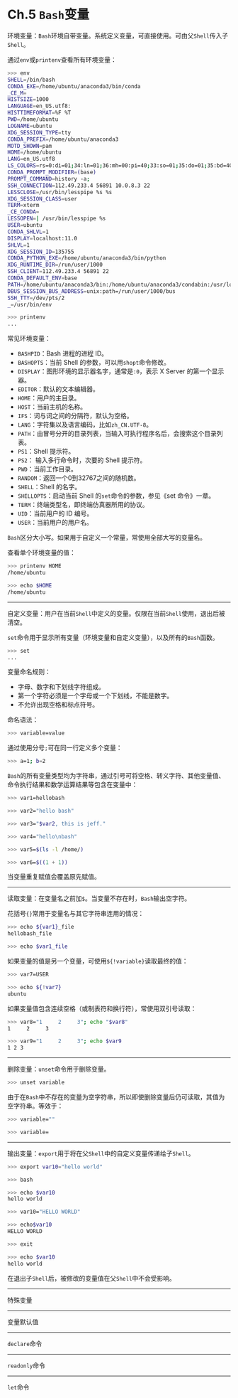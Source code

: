 # Ch.5 `Bash`变量

环境变量：`Bash`环境自带变量。系统定义变量，可直接使用。可由父`Shell`传入子`Shell`。

通过`env`或`printenv`查看所有环境变量：

```bash
>>> env
SHELL=/bin/bash
CONDA_EXE=/home/ubuntu/anaconda3/bin/conda
_CE_M=
HISTSIZE=1000
LANGUAGE=en_US.utf8:
HISTTIMEFORMAT=%F %T 
PWD=/home/ubuntu
LOGNAME=ubuntu
XDG_SESSION_TYPE=tty
CONDA_PREFIX=/home/ubuntu/anaconda3
MOTD_SHOWN=pam
HOME=/home/ubuntu
LANG=en_US.utf8
LS_COLORS=rs=0:di=01;34:ln=01;36:mh=00:pi=40;33:so=01;35:do=01;35:bd=40;33;01:cd=40;33;01:or=40;31;01:mi=00:su=37;41:sg=30;43:ca=30;41:tw=30;42:ow=34;42:st=37;44:ex=01;32:*.tar=01;31:*.tgz=01;31:*.arc=01;31:*.arj=01;31:*.taz=01;31:*.lha=01;31:*.lz4=01;31:*.lzh=01;31:*.lzma=01;31:*.tlz=01;31:*.txz=01;31:*.tzo=01;31:*.t7z=01;31:*.zip=01;31:*.z=01;31:*.dz=01;31:*.gz=01;31:*.lrz=01;31:*.lz=01;31:*.lzo=01;31:*.xz=01;31:*.zst=01;31:*.tzst=01;31:*.bz2=01;31:*.bz=01;31:*.tbz=01;31:*.tbz2=01;31:*.tz=01;31:*.deb=01;31:*.rpm=01;31:*.jar=01;31:*.war=01;31:*.ear=01;31:*.sar=01;31:*.rar=01;31:*.alz=01;31:*.ace=01;31:*.zoo=01;31:*.cpio=01;31:*.7z=01;31:*.rz=01;31:*.cab=01;31:*.wim=01;31:*.swm=01;31:*.dwm=01;31:*.esd=01;31:*.jpg=01;35:*.jpeg=01;35:*.mjpg=01;35:*.mjpeg=01;35:*.gif=01;35:*.bmp=01;35:*.pbm=01;35:*.pgm=01;35:*.ppm=01;35:*.tga=01;35:*.xbm=01;35:*.xpm=01;35:*.tif=01;35:*.tiff=01;35:*.png=01;35:*.svg=01;35:*.svgz=01;35:*.mng=01;35:*.pcx=01;35:*.mov=01;35:*.mpg=01;35:*.mpeg=01;35:*.m2v=01;35:*.mkv=01;35:*.webm=01;35:*.ogm=01;35:*.mp4=01;35:*.m4v=01;35:*.mp4v=01;35:*.vob=01;35:*.qt=01;35:*.nuv=01;35:*.wmv=01;35:*.asf=01;35:*.rm=01;35:*.rmvb=01;35:*.flc=01;35:*.avi=01;35:*.fli=01;35:*.flv=01;35:*.gl=01;35:*.dl=01;35:*.xcf=01;35:*.xwd=01;35:*.yuv=01;35:*.cgm=01;35:*.emf=01;35:*.ogv=01;35:*.ogx=01;35:*.aac=00;36:*.au=00;36:*.flac=00;36:*.m4a=00;36:*.mid=00;36:*.midi=00;36:*.mka=00;36:*.mp3=00;36:*.mpc=00;36:*.ogg=00;36:*.ra=00;36:*.wav=00;36:*.oga=00;36:*.opus=00;36:*.spx=00;36:*.xspf=00;36:
CONDA_PROMPT_MODIFIER=(base) 
PROMPT_COMMAND=history -a; 
SSH_CONNECTION=112.49.233.4 56891 10.0.8.3 22
LESSCLOSE=/usr/bin/lesspipe %s %s
XDG_SESSION_CLASS=user
TERM=xterm
_CE_CONDA=
LESSOPEN=| /usr/bin/lesspipe %s
USER=ubuntu
CONDA_SHLVL=1
DISPLAY=localhost:11.0
SHLVL=1
XDG_SESSION_ID=135755
CONDA_PYTHON_EXE=/home/ubuntu/anaconda3/bin/python
XDG_RUNTIME_DIR=/run/user/1000
SSH_CLIENT=112.49.233.4 56891 22
CONDA_DEFAULT_ENV=base
PATH=/home/ubuntu/anaconda3/bin:/home/ubuntu/anaconda3/condabin:/usr/local/sbin:/usr/local/bin:/usr/sbin:/usr/bin:/sbin:/bin:/usr/games:/usr/local/games:/snap/bin
DBUS_SESSION_BUS_ADDRESS=unix:path=/run/user/1000/bus
SSH_TTY=/dev/pts/2
_=/usr/bin/env

>>> printenv
...
```

常见环境变量：

- `BASHPID`：Bash 进程的进程 ID。
- `BASHOPTS`：当前 Shell 的参数，可以用`shopt`命令修改。
- `DISPLAY`：图形环境的显示器名字，通常是`:0`，表示 X Server 的第一个显示器。
- `EDITOR`：默认的文本编辑器。
- `HOME`：用户的主目录。
- `HOST`：当前主机的名称。
- `IFS`：词与词之间的分隔符，默认为空格。
- `LANG`：字符集以及语言编码，比如`zh_CN.UTF-8`。
- `PATH`：由冒号分开的目录列表，当输入可执行程序名后，会搜索这个目录列表。
- `PS1`：Shell 提示符。
- `PS2`： 输入多行命令时，次要的 Shell 提示符。
- `PWD`：当前工作目录。
- `RANDOM`：返回一个0到32767之间的随机数。
- `SHELL`：Shell 的名字。
- `SHELLOPTS`：启动当前 Shell 的`set`命令的参数，参见《set 命令》一章。
- `TERM`：终端类型名，即终端仿真器所用的协议。
- `UID`：当前用户的 ID 编号。
- `USER`：当前用户的用户名。

`Bash`区分大小写。如果用于自定义一个常量，常使用全部大写的变量名。

查看单个环境变量的值：

```bash
>>> printenv HOME
/home/ubuntu

>>> echo $HOME
/home/ubuntu
```

---------------

自定义变量：用户在当前`Shell`中定义的变量。仅限在当前`Shell`使用，退出后被清空。

`set`命令用于显示所有变量（环境变量和自定义变量），以及所有的`Bash`函数。

```bash
>>> set
...
```

变量命名规则：

- 字母、数字和下划线字符组成。
- 第一个字符必须是一个字母或一个下划线，不能是数字。
- 不允许出现空格和标点符号。

命名语法：

```bash
>>> variable=value
```

通过使用分号`;`可在同一行定义多个变量：

```bash
>>> a=1; b=2
```

`Bash`的所有变量类型均为字符串，通过引号可将空格、转义字符、其他变量值、命令执行结果和数学运算结果等包含在变量中：

```bash
>>> var1=hellobash

>>> var2="hello bash"

>>> var3="$var2, this is jeff."

>>> var4="hello\nbash"

>>> var5=$(ls -l /home/)

>>> var6=$((1 + 1))
```

当变量重复赋值会覆盖原先赋值。

----------------

读取变量：在变量名之前加`$`。当变量不存在时，`Bash`输出空字符。

花括号`{}`常用于变量名与其它字符串连用的情况：

```bash
>>> echo ${var1}_file
hellobash_file

>>> echo $var1_file

```

如果变量的值是另一个变量，可使用`${!variable}`读取最终的值：

```bash
>>> var7=USER

>>> echo ${!var7}
ubuntu
```

如果变量值包含连续空格（或制表符和换行符），常使用双引号读取：

```bash
>>> var8="1     2     3"; echo "$var8"
1     2     3

>>> var9="1     2     3"; echo $var9
1 2 3
```

------------

删除变量：`unset`命令用于删除变量。

```bash
>>> unset variable
```

由于在`Bash`中不存在的变量为空字符串，所以即使删除变量后仍可读取，其值为空字符串。等效于：

```bash
>>> variable=""

>>> variable=
```

-----------------

输出变量：`export`用于将在父`Shell`中的自定义变量传递给子`Shell`。

```bash
>>> export var10="hello world"

>>> bash

>>> echo $var10
hello world

>>> var10="HELLO WORLD"

>>> echo$var10
HELLO WORLD

>>> exit

>>> echo $var10
hello world
```

在退出子`Shell`后，被修改的变量值在父`Shell`中不会受影响。

------------

特殊变量

----------------------

变量默认值

----------------

`declare`命令

--------------

`readonly`命令

--------------

`let`命令